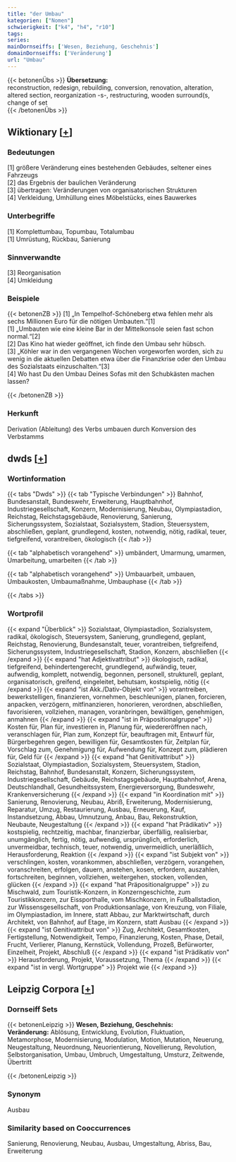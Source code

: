 ```yaml
---
title: "der Umbau"
kategorien: ["Nomen"]
schwierigkeit: ["k4", "h4", "r10"]
tags:
series:
mainDornseiffs: ['Wesen, Beziehung, Geschehnis']
domainDornseiffs: ['Veränderung']
url: "Umbau"
---
```


{{< betonenÜbs >}}
**Übersetzung:**  
reconstruction, redesign, rebuilding, conversion, renovation, alteration, altered section, reorganization -s-, restructuring, wooden surround(s, change of set  
{{< /betonenÜbs >}}

## Wiktionary [[+](https://de.wiktionary.org/wiki/Umbau)]

### Bedeutungen
[1] größere Veränderung eines bestehenden Gebäudes, seltener eines Fahrzeugs  
[2] das Ergebnis der baulichen Veränderung  
[3] übertragen: Veränderungen von organisatorischen Strukturen  
[4] Verkleidung, Umhüllung eines Möbelstücks, eines Bauwerkes  

### Unterbegriffe
[1] Komplettumbau, Topumbau, Totalumbau  
[1] Umrüstung, Rückbau, Sanierung  

### Sinnverwandte
[3] Reorganisation  
[4] Umkleidung  

### Beispiele
{{< betonenZB >}}
[1] „In Tempelhof-Schöneberg etwa fehlen mehr als sechs Millionen Euro für die nötigen Umbauten.“[1]  
[1] „Umbauten wie eine kleine Bar in der Mittelkonsole seien fast schon normal.“[2]  
[2] Das Kino hat wieder geöffnet, ich finde den Umbau sehr hübsch.  
[3] „Köhler war in den vergangenen Wochen vorgeworfen worden, sich zu wenig in die aktuellen Debatten etwa über die Finanzkrise oder den Umbau des Sozialstaats einzuschalten.“[3]  
[4] Wo hast Du den Umbau Deines Sofas mit den Schubkästen machen lassen?  

{{< /betonenZB >}}
### Herkunft
Derivation (Ableitung) des Verbs umbauen durch Konversion des Verbstamms  



## dwds [[+](https://www.dwds.de/wb/Umbau)]

### Wortinformation
{{< tabs "Dwds" >}}
{{< tab "Typische Verbindungen" >}}
Bahnhof, Bundesanstalt, Bundeswehr, Erweiterung, Hauptbahnhof, Industriegesellschaft, Konzern, Modernisierung, Neubau, Olympiastadion, Reichstag, Reichstagsgebäude, Renovierung, Sanierung, Sicherungssystem, Sozialstaat, Sozialsystem, Stadion, Steuersystem, abschließen, geplant, grundlegend, kosten, notwendig, nötig, radikal, teuer, tiefgreifend, vorantreiben, ökologisch
{{< /tab >}}

{{< tab "alphabetisch vorangehend" >}}
umbändert, Umarmung, umarmen, Umarbeitung, umarbeiten
{{< /tab >}}

{{< tab "alphabetisch vorangehend" >}}
Umbauarbeit, umbauen, Umbaukosten, Umbaumaßnahme, Umbauphase
{{< /tab >}}

{{< /tabs >}}

### Wortprofil
{{< expand "Überblick" >}} Sozialstaat, Olympiastadion, Sozialsystem, radikal, ökologisch, Steuersystem, Sanierung, grundlegend, geplant, Reichstag, Renovierung, Bundesanstalt, teuer, vorantreiben, tiefgreifend, Sicherungssystem, Industriegesellschaft, Stadion, Konzern, abschließen {{< /expand >}}
{{< expand "hat Adjektivattribut" >}} ökologisch, radikal, tiefgreifend, behindertengerecht, grundlegend, aufwändig, teuer, aufwendig, komplett, notwendig, begonnen, personell, strukturell, geplant, organisatorisch, greifend, eingeleitet, behutsam, kostspielig, nötig {{< /expand >}}
{{< expand "ist Akk./Dativ-Objekt von" >}} vorantreiben, bewerkstelligen, finanzieren, vornehmen, beschleunigen, planen, forcieren, anpacken, verzögern, mitfinanzieren, honorieren, verordnen, abschließen, favorisieren, vollziehen, managen, voranbringen, bewältigen, genehmigen, anmahnen {{< /expand >}}
{{< expand "ist in Präpositionalgruppe" >}} Kosten für, Plan für, investieren in, Planung für, wiedereröffnen nach, veranschlagen für, Plan zum, Konzept für, beauftragen mit, Entwurf für, Bürgerbegehren gegen, bewilligen für, Gesamtkosten für, Zeitplan für, Vorschlag zum, Genehmigung für, Aufwendung für, Konzept zum, plädieren für, Geld für {{< /expand >}}
{{< expand "hat Genitivattribut" >}} Sozialstaat, Olympiastadion, Sozialsystem, Steuersystem, Stadion, Reichstag, Bahnhof, Bundesanstalt, Konzern, Sicherungssystem, Industriegesellschaft, Gebäude, Reichstagsgebäude, Hauptbahnhof, Arena, Deutschlandhall, Gesundheitssystem, Energieversorgung, Bundeswehr, Krankenversicherung {{< /expand >}}
{{< expand "in Koordination mit" >}} Sanierung, Renovierung, Neubau, Abriß, Erweiterung, Modernisierung, Reparatur, Umzug, Restaurierung, Ausbau, Erneuerung, Kauf, Instandsetzung, Abbau, Umnutzung, Anbau, Bau, Rekonstruktion, Neubaute, Neugestaltung {{< /expand >}}
{{< expand "hat Prädikativ" >}} kostspielig, rechtzeitig, machbar, finanzierbar, überfällig, realisierbar, unumgänglich, fertig, nötig, aufwendig, ursprünglich, erforderlich, unvermeidbar, technisch, teuer, notwendig, unvermeidlich, unerläßlich, Herausforderung, Reaktion {{< /expand >}}
{{< expand "ist Subjekt von" >}} verschlingen, kosten, vorankommen, abschließen, verzögern, vorangehen, voranschreiten, erfolgen, dauern, anstehen, kosen, erfordern, auszahlen, fortschreiten, beginnen, vollziehen, weitergehen, stocken, vollenden, glücken {{< /expand >}}
{{< expand "hat Präpositionalgruppe" >}} zu Mischwald, zum Touristik-Konzern, in Konzerngeschichte, zum Touristikkonzern, zur Eissporthalle, vom Mischkonzern, in Fußballstadion, zur Wissensgesellschaft, von Produktionsanlage, von Kreuzung, von Filiale, im Olympiastadion, im Innere, statt Abbau, zur Marktwirtschaft, durch Architekt, von Bahnhof, auf Etage, im Konzern, statt Ausbau {{< /expand >}}
{{< expand "ist Genitivattribut von" >}} Zug, Architekt, Gesamtkosten, Fertigstellung, Notwendigkeit, Tempo, Finanzierung, Kosten, Phase, Detail, Frucht, Verlierer, Planung, Kernstück, Vollendung, Prozeß, Befürworter, Einzelheit, Projekt, Abschluß {{< /expand >}}
{{< expand "ist Prädikativ von" >}} Herausforderung, Projekt, Voraussetzung, Thema {{< /expand >}}
{{< expand "ist in vergl. Wortgruppe" >}} Projekt wie {{< /expand >}}

## Leipzig Corpora [[+](https://corpora.uni-leipzig.de/en/res?word=Umbau&corpusId=deu_newscrawl-public_2018)]

### Dornseiff Sets
{{< betonenLeipzig >}}
**Wesen, Beziehung, Geschehnis:**  
**Veränderung:** Ablösung, Entwicklung, Evolution, Fluktuation, Metamorphose, Modernisierung, Modulation, Motion, Mutation, Neuerung, Neugestaltung, Neuordnung, Neuorientierung, Novellierung, Revolution, Selbstorganisation, Umbau, Umbruch, Umgestaltung, Umsturz, Zeitwende, Übertritt  

{{< /betonenLeipzig >}}

### Synonym
Ausbau


### Similarity based on Cooccurrences
Sanierung, Renovierung, Neubau, Ausbau, Umgestaltung, Abriss, Bau, Erweiterung

